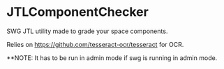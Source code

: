 # JTLComponentChecker

SWG JTL utility made to grade your space components.

Relies on https://github.com/tesseract-ocr/tesseract for OCR.

**NOTE: It has to be run in admin mode if swg is running in admin mode. 
